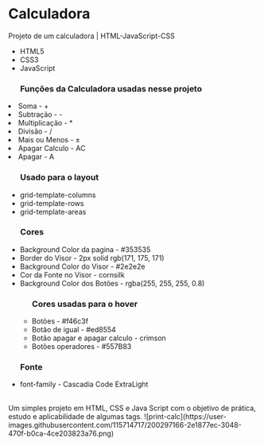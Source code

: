 # Calculadora
Projeto de um calculadora | HTML-JavaScript-CSS

<ul>
<li>HTML5</li>
<li>CSS3</li>
<li>JavaScript</li>
</ul>
<ul>
<p><h3>Funções da Calculadora usadas nesse projeto</h3></p>
</ul>
<li>Soma - +</li>
<li>Subtração - -</li>
<li>Multiplicação - *</li>
<li>Divisão - /</li>
<li>Mais ou Menos - ±</li>
<li>Apagar Calculo - AC</li>
<li>Apagar - A</li>
<ul>
<p><h3>Usado para o layout</h3></p>
<li>grid-template-columns</li>
<li>grid-template-rows</li>
<li>grid-template-areas</li>
</ul>
<ul>
<p><h3>Cores</h3></p>
<li>Background Color da pagina - #353535</li>
<li>Border do Visor - 2px solid rgb(171, 175, 171)</li>
<li>Background Color do Visor - #2e2e2e</li>
<li>Cor da Fonte no Visor - cornsilk</li>
<li>Background Color dos Botões - rgba(255, 255, 255, 0.8)</li>
<ul>
<p><h3>Cores usadas para o hover</h3></p>
<li>Botões - #f46c3f</li>
<li>Botão de igual - #ed8554</li>
<li>Botão apagar e apagar calculo - crimson</li>
<li>Botões operadores - #557B83</li>
</ul>
</ul>
<ul>
<p><h3>Fonte</h3></p>
<li>font-family - Cascadia Code ExtraLight</li>
</ul><br>
Um simples projeto em HTML, CSS e Java Script com o objetivo de prática, estudo e aplicabilidade de algumas tags.
![print-calc](https://user-images.githubusercontent.com/115714717/200297166-2e1877ec-3048-470f-b0ca-4ce203823a76.png)
